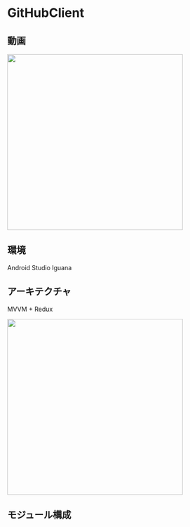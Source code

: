 # GitHubClient

## 動画

<image width="400" src="./art/screen_recording.gif" />

## 環境

Android Studio Iguana

## アーキテクチャ

MVVM + Redux

<image width="400" src="./art/architecture.png" />

## モジュール構成

